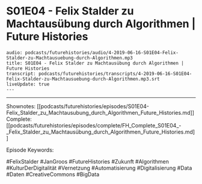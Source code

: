 # S01E04 - Felix Stalder zu Machtausübung durch Algorithmen | Future Histories

```audio-note
audio: podcasts/futurehistories/audio/4-2019-06-16-S01E04-Felix-Stalder-zu-Machtausuebung-durch-Algorithmen.mp3
title: S01E04 - Felix Stalder zu Machtausübung durch Algorithmen | Future Histories
transcript: podcasts/futurehistories/transcripts/4-2019-06-16-S01E04-Felix-Stalder-zu-Machtausuebung-durch-Algorithmen.mp3.srt
liveUpdate: true
---

```
---

Shownotes: [[podcasts/futurehistories/episodes/S01E04-Felix_Stalder_zu_Machtausubung_durch_Algorithmen_Future_Histories.md]]
Complete: [[podcasts/futurehistories/episodes/complete/FH_Complete_S01E04_-_Felix_Stalder_zu_Machtausübung_durch_Algorithmen_Future_Histories.md]]


Episode Keywords:

#FelixStalder #JanGroos #FutureHistories #Zukunft #Algorithmen #KulturDerDigitalität #Vernetzung #Automatisierung #Digitalisierung #Data #Daten #CreativeCommons #BigData

